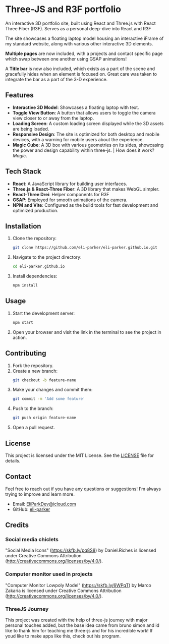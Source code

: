 # Three-JS and R3F portfolio

An interactive 3D portfolio site, built using React and Three.js with React Three Fiber (R3F). Serves as a personal deep-dive into React and R3F

The site showcases a floating laptop model housing an interactive iFrame of my standard website, along with various other interactive 3D elements.

**Multiple pages** are now included, with a projects and contact specific page which swap between one another using GSAP animations!

A **Title bar** is now also included, which exists as a part of the scene and gracefully hides when an element is focused on. Great care was taken to integrate the bar as a part of the 3-D experience.



## Features

- **Interactive 3D Model**: Showcases a floating laptop with text.
- **Toggle View Button**: A button that allows users to toggle the camera view closer to or away from the laptop.
- **Loading Screen**: A custom loading screen displayed while the 3D assets are being loaded.
- **Responsive Design**: The site is optimized for both desktop and mobile devices, with a warning for mobile users about the experience.
- **Magic Cube**: A 3D box with various geometries on its sides, showcasing the power and design capability within three-js. | How does it work? *Magic*.

## Tech Stack

- **React**: A JavaScript library for building user interfaces.
- **Three.js & React-Three Fiber**: A 3D library that makes WebGL simpler.
- **React-Three Drei**: Helper components for R3F
- **GSAP**: Employed for smooth animations of the camera.
- **NPM and Vite**: Configured as the build tools for fast development and optimized production.

## Installation

1. Clone the repository:
    ```bash
    git clone https://github.com/eli-parker/eli-parker.github.io.git
    ```
2. Navigate to the project directory:
    ```bash
    cd eli-parker.github.io
    ```
3. Install dependencies:
    ```bash
    npm install
    ```

## Usage

1. Start the development server:
    ```bash
    npm start
    ```
2. Open your browser and visit the link in the terminal to see the project in action.

## Contributing

1. Fork the repository.
2. Create a new branch:
    ```bash
    git checkout -b feature-name
    ```
3. Make your changes and commit them:
    ```bash
    git commit -m 'Add some feature'
    ```
4. Push to the branch:
    ```bash
    git push origin feature-name
    ```
5. Open a pull request.

## License

This project is licensed under the MIT License. See the [LICENSE](LICENSE) file for details.

## Contact

Feel free to reach out if you have any questions or suggestions! I'm always trying to improve and learn more.

- Email: [EliParkDev@icloud.com](mailto:EliParkDev@icloud.com)
- GitHub: [eli-parker](https://github.com/eli-parker)

## Credits

### Social media chiclets

"Social Media Icons" (https://skfb.ly/pq8S8) by Daniel.Riches is licensed under Creative Commons Attribution (http://creativecommons.org/licenses/by/4.0/).

### Computer monitor used in projects

"Computer Monitor Lowpoly Model" (https://skfb.ly/6WPqT) by Marco Zakaria is licensed under Creative Commons Attribution (http://creativecommons.org/licenses/by/4.0/).

### ThreeJS Journey

This project was created with the help of three-js journey with major personal touches added,
but the base idea came from bruno simon and id like to thank him for teaching me three-js and
for his incredible work! If youd like to make apps like this, check out his program.
